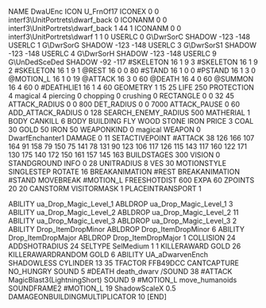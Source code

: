 NAME 			DwaUEnc
ICON 			U_FrnOf17
ICONEX 0 0 interf3\UnitPortrets\dwarf_back 0
ICONANM 0 0 interf3\UnitPortrets\dwarf_back 1 44 1
ICONANM 0 0 interf3\UnitPortrets\dwarf 1 1 0
USERLC 			0 G\DwrSorC SHADOW -123 -148
USERLC 			1 G\DwrSorG SHADOW -123 -148
USERLC 			3 G\DwrSorS1 SHADOW -123 -148
USERLC 			4 G\DwrSorH SHADOW -123 -148
USERLC 			9 G\UnDedSceDed SHADOW -92 -117
#SKELETON               16 1 9 3
#SKELETON               16 1 9 2
#SKELETON               16 1 9 1
@REST      		16 0 0 80
#STAND     		16 1 0 0
#PSTAND    		16 1 3 0
@MOTION_L  		16 1 0 19
@ATTACK    		16 3 0 60
@DEATH     		16 4 0 60
@SUMMON     		16 4 60 0 
#DEATHLIE1 		16 1 4 60
GEOMETRY    		1 15 25
LIFE        		250
PROTECTION 		4 magical 4 piercing 0 chopping 0 crushing 0
RECTANGLE 		0 0 32 45
ATTACK_RADIUS 		0 0 800
DET_RADIUS 		0 0 7000
ATTACK_PAUSE 		0 60
ADD_ATTACK_RADIUS 	0 128
SEARCH_ENEMY_RADIUS 	500
MATHERIAL 		1 BODY
CANKILL 		6 BODY BUILDING FLY WOOD STONE IRON
PRICE 			3 COAL 30 GOLD 50 IRON 50
WEAPONKIND 		0 magical
WEAPON 			0 DwarfEnchanter1
DAMAGE      		0 11
SETACTIVEPOINT		#ATTACK 38 126 166 107 164 91 158 79 150 75 141 78 131 90 123 106 117 126 115 143 117 160 122 171 130 175 140 172 150 161 157 145 163
BUILDSTAGES 		300
VISION 			0
STANDGROUND
INFO 			0 28
UNITRADIUS 		8
VES 			30
MOTIONSTYLE 		SINGLESTEP
ROTATE 			16
BREAKANIMATION 		#REST
BREAKANIMATION 		#STAND
MOVEBREAK 		#MOTION_L
FREESHOTDIST 		600
EXPA 			60
ZPOINTS 20 20
CANSTORM
VISITORMASK 1
PLACEINTRANSPORT 1

ABILITY ua_Drop_Magic_Level_1
ABLDROP ua_Drop_Magic_Level_1 3
ABILITY ua_Drop_Magic_Level_2
ABLDROP ua_Drop_Magic_Level_2 11
ABILITY ua_Drop_Magic_Level_3
ABLDROP ua_Drop_Magic_Level_3 2
ABILITY Drop_ItemDropMinor
ABLDROP Drop_ItemDropMinor 6
ABILITY Drop_ItemDropMajor
ABLDROP Drop_ItemDropMajor 1
COLLISION 24
ADDSHOTRADIUS 24
SELTYPE SelMedium 1 1
KILLERAWARD             GOLD 26
KILLERAWARDRANDOM       GOLD 6
ABILITY			UA_aDwarvenEnch
SHADOWLESS
CYLINDER 13 35
TFACTOR FFB49DCC
CANTCAPTURE
NO_HUNGRY
SOUND 5 #DEATH death_dwarv
/SOUND 38 #ATTACK MagicBlast3(LightningShort)
SOUND 9 #MOTION_L move_humanoids
SOUNDFRAME2 #MOTION_L 19
ShadowScaleX 0.5
DAMAGEONBUILDINGMULTIPLICATOR 10
[END]
